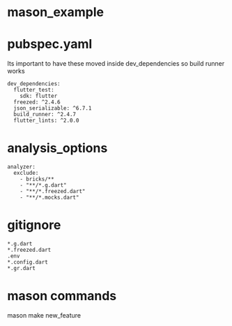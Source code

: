 # mason_example

# pubspec.yaml
Its important to have these moved inside dev_dependencies so build runner works
```
dev_dependencies:
  flutter_test:
    sdk: flutter
  freezed: ^2.4.6
  json_serializable: ^6.7.1
  build_runner: ^2.4.7
  flutter_lints: ^2.0.0
```

# analysis_options
```
analyzer:
  exclude: 
    - bricks/**
    - "**/*.g.dart"
    - "**/*.freezed.dart"
    - "**/*.mocks.dart"
```



# gitignore

```
*.g.dart
*.freezed.dart
.env
*.config.dart
*.gr.dart
```



# mason commands

mason make new_feature